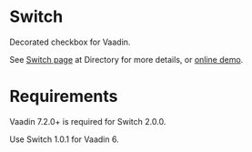 Switch
======

Decorated checkbox for Vaadin. 

See [Switch page](https://vaadin.com/addon/switch) at Directory for more details, or [online demo](http://teemu.app.fi/switch).

Requirements
============

Vaadin 7.2.0+ is required for Switch 2.0.0.

Use Switch 1.0.1 for Vaadin 6.

